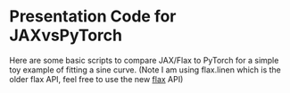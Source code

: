 # Presentation Code for JAXvsPyTorch
Here are some basic scripts to compare JAX/Flax to PyTorch for a simple toy example of fitting a sine curve. 
(Note I am using flax.linen which is the older flax API, feel free to use the new [flax](https://flax.readthedocs.io/en/latest/why.html) API)
